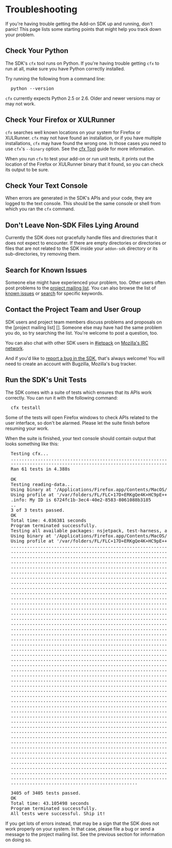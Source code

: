 # Troubleshooting #

If you're having trouble getting the Add-on SDK up and running, don't panic!
This page lists some starting points that might help you track down your
problem.


Check Your Python
-----------------

The SDK's `cfx` tool runs on Python.  If you're having trouble getting `cfx` to
run at all, make sure you have Python correctly installed.

Try running the following from a command line:

<pre>
  python --version
</pre>

`cfx` currently expects Python 2.5 or 2.6.  Older and newer versions may or may
not work.


Check Your Firefox or XULRunner
-------------------------------

`cfx` searches well known locations on your system for Firefox or XULRunner.
`cfx` may not have found an installation, or if you have multiple installations,
`cfx` may have found the wrong one.  In those cases you need to use `cfx`'s
`--binary` option.  See the [cfx Tool][] guide for more information.

When you run `cfx` to test your add-on or run unit tests, it prints out the
location of the Firefox or XULRunner binary that it found, so you can check its
output to be sure.

[cfx Tool]: dev-guide/addon-development/cfx-tool.html


Check Your Text Console
-----------------------

When errors are generated in the SDK's APIs and your code, they are logged to
the text console.  This should be the same console or shell from which you ran
the `cfx` command.


Don't Leave Non-SDK Files Lying Around
------------------------------------------

Currently the SDK does not gracefully handle files and directories that it does
not expect to encounter.  If there are empty directories or directories or files
that are not related to the SDK inside your `addon-sdk` directory or its
sub-directories, try removing them.


Search for Known Issues
-----------------------

Someone else might have experienced your problem, too.  Other users often post
problems to the [project mailing list][jetpack-list].  You can also browse the
list of [known issues][bugzilla-known] or [search][bugzilla-search] for
specific keywords.

[bugzilla-known]: https://bugzilla.mozilla.org/buglist.cgi?order=Bug%20Number&resolution=---&resolution=DUPLICATE&query_format=advanced&product=Add-on%20SDK

[bugzilla-search]: https://bugzilla.mozilla.org/query.cgi?format=advanced&product=Add-on%20SDK


Contact the Project Team and User Group
---------------------------------------

SDK users and project team members discuss problems and proposals on the
[project mailing list] [].  Someone else may have had the same problem you do, so
try searching the list.  You're welcome to post a question, too.

You can also chat with other SDK users in [#jetpack][#jetpack] on
[Mozilla's IRC network][IRC].

And if you'd like to [report a bug in the SDK][bugzilla-report], that's always
welcome!  You will need to create an account with Bugzilla, Mozilla's bug
tracker.

[jetpack-list]: http://groups.google.com/group/mozilla-labs-jetpack/topics

[#jetpack]:http://mibbit.com/?channel=%23jetpack&server=irc.mozilla.org

[IRC]: http://irc.mozilla.org/

[bugzilla-report]: https://bugzilla.mozilla.org/enter_bug.cgi?product=Add-on%20SDK&component=General


Run the SDK's Unit Tests
------------------------

The SDK comes with a suite of tests which ensures that its APIs work correctly.
You can run it with the following command:

<pre>
  cfx testall
</pre>

Some of the tests will open Firefox windows to check APIs related to the user
interface, so don't be alarmed.  Please let the suite finish before resuming
your work.

When the suite is finished, your text console should contain output that looks
something like this:

<pre>
  Testing cfx...
  .............................................................
  ----------------------------------------------------------------------
  Ran 61 tests in 4.388s

  OK
  Testing reading-data...
  Using binary at '/Applications/Firefox.app/Contents/MacOS/firefox-bin'.
  Using profile at '/var/folders/FL/FLC+17D+ERKgQe4K+HC9pE+++TI/-Tmp-/tmpu26K_5.mozrunner'.
  .info: My ID is 6724fc1b-3ec4-40e2-8583-8061088b3185
  ..
  3 of 3 tests passed.
  OK
  Total time: 4.036381 seconds
  Program terminated successfully.
  Testing all available packages: nsjetpack, test-harness, api-utils, development-mode.
  Using binary at '/Applications/Firefox.app/Contents/MacOS/firefox-bin'.
  Using profile at '/var/folders/FL/FLC+17D+ERKgQe4K+HC9pE+++TI/-Tmp-/tmp-dzeaA.mozrunner'.
  .........................................................................
  .........................................................................
  .........................................................................
  .........................................................................
  .........................................................................
  .........................................................................
  .........................................................................
  .........................................................................
  .........................................................................
  .........................................................................
  .........................................................................
  .........................................................................
  .........................................................................
  .........................................................................
  .........................................................................
  .........................................................................
  .........................................................................
  .........................................................................
  .........................................................................
  .........................................................................
  .........................................................................
  .........................................................................
  .........................................................................
  .........................................................................
  .........................................................................
  .........................................................................
  .........................................................................
  .........................................................................
  .........................................................................
  .........................................................................
  .........................................................................
  .........................................................................
  .........................................................................
  .........................................................................
  .........................................................................
  .........................................................................
  .........................................................................
  .........................................................................
  .........................................................................
  .........................................................................
  .........................................................................
  .........................................................................
  .........................................................................
  .........................................................................
  .........................................................................
  .........................................................................
  ...............................................

  3405 of 3405 tests passed.
  OK
  Total time: 43.105498 seconds
  Program terminated successfully.
  All tests were successful. Ship it!
</pre>

If you get lots of errors instead, that may be a sign that the SDK does not work
properly on your system.  In that case, please file a bug or send a message to
the project mailing list.  See the previous section for information on doing so.
